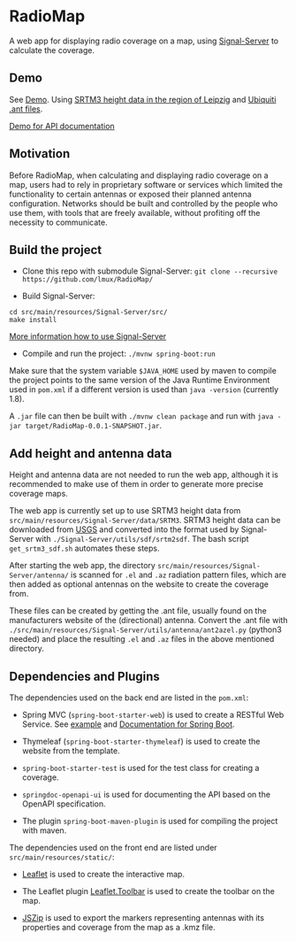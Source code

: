 # RadioMap

A web app for displaying radio coverage on a map, using [Signal-Server](https://github.com/lmux/Signal-Server) to calculate the coverage.


## Demo 

See [Demo](http://radiomap.michalux.net/). Using [SRTM3 height data in the region of Leipzig](https://dds.cr.usgs.gov/srtm/version2_1/SRTM3/Eurasia/) and [Ubiquiti .ant files](https://help.ui.com/hc/en-us/articles/204952114-airMAX-Antenna-Data).

[Demo for API documentation](http://radiomap.michalux.net/api-doc.html)

## Motivation

Before RadioMap, when calculating and displaying radio coverage on a map, users had to rely in proprietary software or services which limited the functionality to certain antennas or exposed their planned antenna configuration. 
Networks should be built and controlled by the people who use them, with tools that are freely available, without profiting off the necessity to communicate.

## Build the project

- Clone this repo with submodule Signal-Server: `git clone --recursive https://github.com/lmux/RadioMap/`

- Build Signal-Server: 
```
cd src/main/resources/Signal-Server/src/
make install
```
[More information how to use Signal-Server](https://github.com/lmux/Signal-Server)
- Compile and run the project: `./mvnw spring-boot:run`

Make sure that the system variable `$JAVA_HOME` used by maven to compile the project points to the same version of the Java Runtime Environment used in `pom.xml` if a different version is used than `java -version` (currently 1.8).

A `.jar` file can then be built with `./mvnw clean package` and run with `java -jar target/RadioMap-0.0.1-SNAPSHOT.jar`.

## Add height and antenna data
Height and antenna data are not needed to run the web app, although it is recommended to make use of them in order to generate more precise coverage maps.

The web app is currently set up to use SRTM3 height data from `src/main/resources/Signal-Server/data/SRTM3`.
SRTM3 height data can be downloaded from [USGS](https://dds.cr.usgs.gov/srtm/version2_1/SRTM3/Eurasia/) and converted into the format used by Signal-Server with `./Signal-Server/utils/sdf/srtm2sdf`.
The bash script `get_srtm3_sdf.sh` automates these steps.

After starting the web app, the directory `src/main/resources/Signal-Server/antenna/` is scanned for `.el` and `.az` radiation pattern files, which are then added as optional antennas on the website to create the coverage from.

These files can be created by getting the .ant file, usually found on the manufacturers website of the (directional) antenna. Convert the .ant file with `./src/main/resources/Signal-Server/utils/antenna/ant2azel.py` (python3 needed)
and place the resulting `.el` and `.az` files in the above mentioned directory.

## Dependencies and Plugins

The dependencies used on the back end are listed in the `pom.xml`:

- Spring MVC (`spring-boot-starter-web`) is used to create a RESTful Web Service. See [example](https://spring.io/guides/gs/rest-service/) and [Documentation for Spring Boot](https://spring.io/projects/spring-boot#overview).

- Thymeleaf (`spring-boot-starter-thymeleaf`) is used to create the website from the template.

- `spring-boot-starter-test` is used for the test class for creating a coverage.

- `springdoc-openapi-ui` is used for documenting the API based on the OpenAPI specification.

- The plugin `spring-boot-maven-plugin` is used for compiling the project with maven.

The dependencies used on the front end are listed under `src/main/resources/static/`:

- [Leaflet](https://github.com/Leaflet/Leaflet) is used to create the interactive map.

- The Leaflet plugin [Leaflet.Toolbar](https://github.com/Leaflet/Leaflet.toolbar) is used to create the toolbar on the map.

- [JSZip](https://github.com/Stuk/jszip/) is used to export the markers representing antennas with its properties and coverage from the map as a .kmz file.
